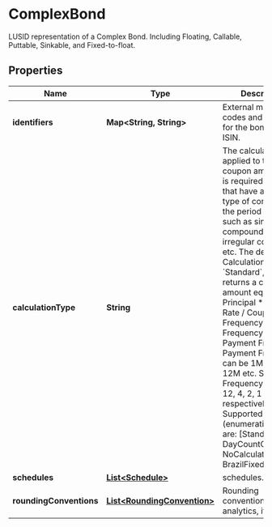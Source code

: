 

# ComplexBond

LUSID representation of a Complex Bond.  Including Floating, Callable, Puttable, Sinkable, and Fixed-to-float.

## Properties

| Name | Type | Description | Notes |
|------------ | ------------- | ------------- | -------------|
|**identifiers** | **Map&lt;String, String&gt;** | External market codes and identifiers for the bond, e.g. ISIN. |  [optional] |
|**calculationType** | **String** | The calculation type applied to the bond coupon amount. This is required for bonds that have a particular type of computing the period coupon, such as simple compounding,  irregular coupons etc.  The default CalculationType is &#x60;Standard&#x60;, which returns a coupon amount equal to Principal * Coupon Rate / Coupon Frequency. Coupon Frequency is 12M / Payment Frequency.  Payment Frequency can be 1M, 3M, 6M, 12M etc. So Coupon Frequency can be 12, 4, 2, 1 respectively.    Supported string (enumeration) values are: [Standard, DayCountCoupon, NoCalculationFloater, BrazilFixedCoupon]. |  [optional] |
|**schedules** | [**List&lt;Schedule&gt;**](Schedule.md) | schedules. |  [optional] |
|**roundingConventions** | [**List&lt;RoundingConvention&gt;**](RoundingConvention.md) | Rounding conventions for analytics, if any. |  [optional] |



